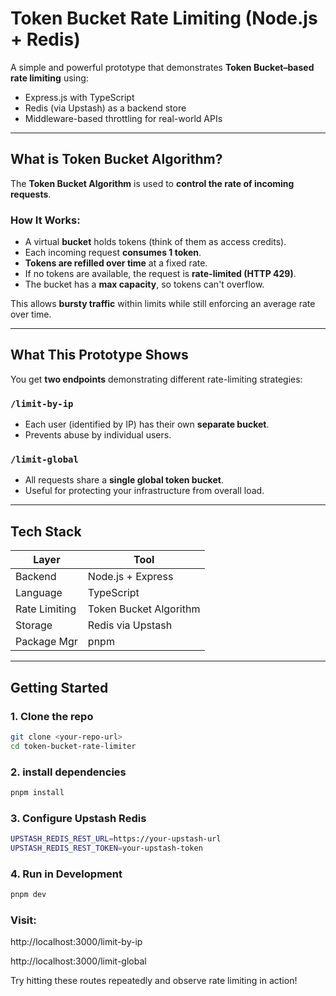 # Token Bucket Rate Limiting (Node.js + Redis)

A simple and powerful prototype that demonstrates **Token Bucket–based rate limiting** using:

- Express.js with TypeScript
- Redis (via Upstash) as a backend store
- Middleware-based throttling for real-world APIs

---

## What is Token Bucket Algorithm?

The **Token Bucket Algorithm** is used to **control the rate of incoming requests**.

### How It Works:

- A virtual **bucket** holds tokens (think of them as access credits).
- Each incoming request **consumes 1 token**.
- **Tokens are refilled over time** at a fixed rate.
- If no tokens are available, the request is **rate-limited (HTTP 429)**.
- The bucket has a **max capacity**, so tokens can&apos;t overflow.

This allows **bursty traffic** within limits while still enforcing an average rate over time.

---

## What This Prototype Shows

You get **two endpoints** demonstrating different rate-limiting strategies:

### `/limit-by-ip`

- Each user (identified by IP) has their own **separate bucket**.
- Prevents abuse by individual users.

### `/limit-global`

- All requests share a **single global token bucket**.
- Useful for protecting your infrastructure from overall load.

---

## Tech Stack

| Layer         | Tool                   |
| ------------- | ---------------------- |
| Backend       | Node.js + Express      |
| Language      | TypeScript             |
| Rate Limiting | Token Bucket Algorithm |
| Storage       | Redis via Upstash      |
| Package Mgr   | pnpm                   |

---

## Getting Started

### 1. Clone the repo

```bash
git clone <your-repo-url>
cd token-bucket-rate-limiter
```

### 2. install dependencies

```bash
pnpm install
```

### 3. Configure Upstash Redis

```bash
UPSTASH_REDIS_REST_URL=https://your-upstash-url
UPSTASH_REDIS_REST_TOKEN=your-upstash-token
```

### 4. Run in Development

```bash
pnpm dev
```

### Visit:

http://localhost:3000/limit-by-ip

http://localhost:3000/limit-global

Try hitting these routes repeatedly and observe rate limiting in action!
